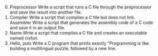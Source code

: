 0. Preprocessor 
Write a script that runs a C file through the preprocessor and save the result into another file.
1. Compiler
Write a script that compiles a C file but does not link.
Assembler
Write a script that generates the assembly code of a C code and save it in an output file.
3. Name
Write a script that compiles a C file and creates an executable named cisfun.
4. Hello, puts
Write a C program that prints exactly "Programming is like building a multilingual puzzle, followed by a new line.
